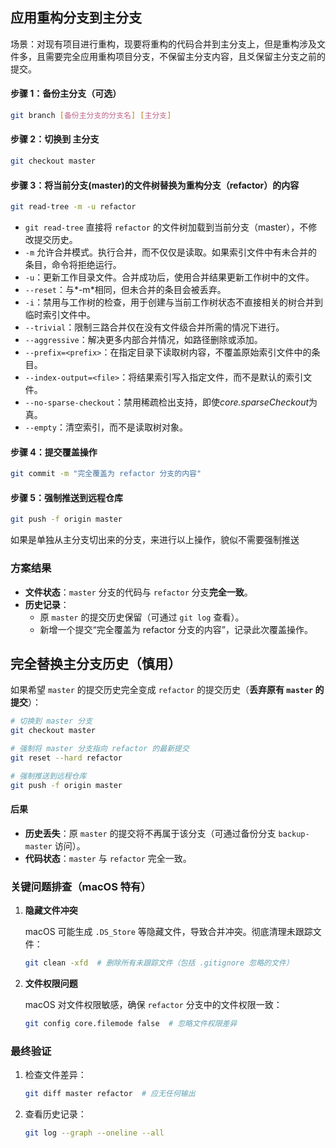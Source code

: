 ## 应用重构分支到主分支

场景：对现有项目进行重构，现要将重构的代码合并到主分支上，但是重构涉及文件多，且需要完全应用重构项目分支，不保留主分支内容，且爻保留主分支之前的提交。

#### 步骤 1：备份主分支（可选）

```bash
git branch [备份主分支的分支名] [主分支]
```

#### 步骤 2：切换到 主分支

```bash
git checkout master
```

#### 步骤 3：将当前分支(master)的文件树替换为重构分支（refactor）的内容

```bash
git read-tree -m -u refactor
```

- `git read-tree` 直接将 `refactor` 的文件树加载到当前分支（master），不修改提交历史。
- `-m` 允许合并模式。执行合并，而不仅仅是读取。如果索引文件中有未合并的条目，命令将拒绝运行。
- `-u`：更新工作目录文件。合并成功后，使用合并结果更新工作树中的文件。
- `--reset`：与*-m*相同，但未合并的条目会被丢弃。
- `-i`：禁用与工作树的检查，用于创建与当前工作树状态不直接相关的树合并到临时索引文件中。
- `--trivial`：限制三路合并仅在没有文件级合并所需的情况下进行。
- `--aggressive`：解决更多内部合并情况，如路径删除或添加。
- `--prefix=<prefix>`：在指定目录下读取树内容，不覆盖原始索引文件中的条目。
- `--index-output=<file>`：将结果索引写入指定文件，而不是默认的索引文件。
- `--no-sparse-checkout`：禁用稀疏检出支持，即使*core.sparseCheckout*为真。
- `--empty`：清空索引，而不是读取树对象。

#### 步骤 4：提交覆盖操作

```bash
git commit -m "完全覆盖为 refactor 分支的内容"
```

#### 步骤 5：强制推送到远程仓库

```bash
git push -f origin master
```

如果是单独从主分支切出来的分支，来进行以上操作，貌似不需要强制推送

### 方案结果

- **文件状态**：`master` 分支的代码与 `refactor` 分支**完全一致**。
- **历史记录**：
  - 原 `master` 的提交历史保留（可通过 `git log` 查看）。
  - 新增一个提交“完全覆盖为 refactor 分支的内容”，记录此次覆盖操作。

## 完全替换主分支历史（慎用）

如果希望 `master` 的提交历史完全变成 `refactor` 的提交历史（**丢弃原有 `master` 的提交**）：

```bash
# 切换到 master 分支
git checkout master

# 强制将 master 分支指向 refactor 的最新提交
git reset --hard refactor

# 强制推送到远程仓库
git push -f origin master
```

#### 后果

- **历史丢失**：原 `master` 的提交将不再属于该分支（可通过备份分支 `backup-master` 访问）。
- **代码状态**：`master` 与 `refactor` 完全一致。

### 关键问题排查（macOS 特有）

1. **隐藏文件冲突**

   macOS 可能生成 `.DS_Store` 等隐藏文件，导致合并冲突。彻底清理未跟踪文件：

   ```bash
   git clean -xfd  # 删除所有未跟踪文件（包括 .gitignore 忽略的文件）
   ```

2. **文件权限问题**

   macOS 对文件权限敏感，确保 `refactor` 分支中的文件权限一致：

   ```bash
   git config core.filemode false  # 忽略文件权限差异
   ```

### 最终验证

1. 检查文件差异：

   ```bash
   git diff master refactor  # 应无任何输出
   ```

2. 查看历史记录：

   ```bash
   git log --graph --oneline --all
   ```

   

